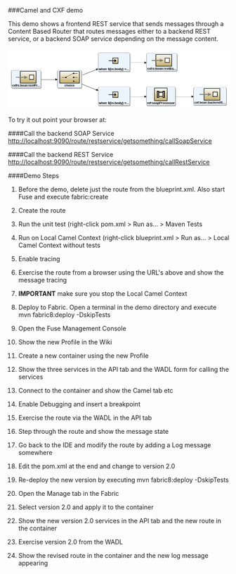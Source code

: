 ###Camel and CXF demo

This demo shows a frontend REST service that sends messages through a Content Based Router that routes messages either
to a backend REST service, or a backend SOAP service depending on the message content.

![alt text](https://github.com/jonmwalton/cxf-demo/blob/master/cxf-demo-route.png "Demo route")

To try it out point your browser at:

####Call the backend SOAP Service
[http://localhost:9090/route/restservice/getsomething/callSoapService](http://localhost:9090/route/restservice/getsomething/callSoapService)

####Call the backend REST Service
[http://localhost:9090/route/restservice/getsomething/callRestService](http://localhost:9090/route/restservice/getsomething/callRestService)

####Demo Steps

1. Before the demo, delete just the route from the blueprint.xml. Also start Fuse and execute fabric:create

1. Create the route

1. Run the unit test (right-click pom.xml > Run as... > Maven Tests

1. Run on Local Camel Context (right-click blueprint.xml > Run as... > Local Camel Context without tests

1. Enable tracing

1. Exercise the route from a browser using the URL's above and show the message tracing

1. **IMPORTANT** make sure you stop the Local Camel Context

1. Deploy to Fabric. Open a terminal in the demo directory and execute mvn fabric8:deploy -DskipTests

1. Open the Fuse Management Console

1. Show the new Profile in the Wiki

1. Create a new container using the new Profile

1. Show the three services in the API tab and the WADL form for calling the services

1. Connect to the container and show the Camel tab etc

1. Enable Debugging and insert a breakpoint

1. Exercise the route via the WADL in the API tab

1. Step through the route and show the message state

1. Go back to the IDE and modify the route by adding a Log message somewhere

1. Edit the pom.xml at the end and change to version 2.0

1. Re-deploy the new version by executing mvn fabric8:deploy -DskipTests

1. Open the Manage tab in the Fabric

1. Select version 2.0 and apply it to the container

1. Show the new version 2.0 services in the API tab and the new route in the container

1. Exercise version 2.0 from the WADL

1. Show the revised route in the container and the new log message appearing
